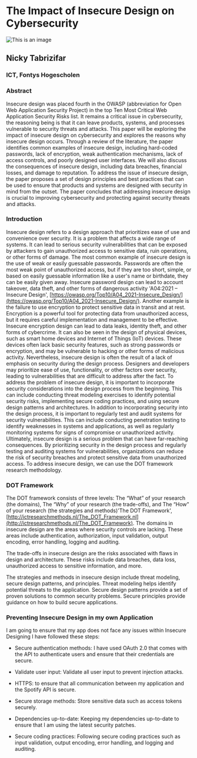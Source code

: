 # The Impact of Insecure Design on Cybersecurity
![This is an image](https://i.ytimg.com/vi/2F1NzaWD0Wg/maxresdefault.jpg)
## Nicky Tabrizifar
### ICT, Fontys Hogescholen

### Abstract
 Insecure design was placed fourth in the OWASP (abbreviation for Open Web Application Security Project) in the top Ten Most Critical Web Application Security Risks list. It remains a critical issue in cybersecurity, the reasoning being is that it can leave products, systems, and processes vulnerable to security threats and attacks. This paper will be exploring the impact of insecure design on cybersecurity and explores the reasons why insecure design occurs. Through a review of the literature, the paper identifies common examples of insecure design, including hard-coded passwords, lack of encryption, weak authentication mechanisms, lack of access controls, and poorly designed user interfaces. We will also discuss the consequences of insecure design, including data breaches, financial losses, and damage to reputation. To address the issue of insecure design, the paper proposes a set of design principles and best practices that can be used to ensure that products and systems are designed with security in mind from the outset. The paper concludes that addressing insecure design is crucial to improving cybersecurity and protecting against security threats and attacks.   
 
 ### Introduction
Insecure design refers to a design approach that prioritizes ease of use and convenience over security. It is a problem that affects a wide range of systems. It can lead to serious security vulnerabilities that can be exposed by attackers to gain unauthorized access to sensitive data, ruin operations, or other forms of damage.
The most common example of insecure design is the use of weak or easily guessable passwords. Passwords are often the most weak point of unauthorized access, but if they are too short, simple, or based on easily guessable information like a user's name or birthdate, they can be easily given away. Insecure password design can lead to account takeover, data theft, and other forms of dangerous activity 'A04:2021 – Insecure Design', [https://owasp.org/Top10/A04_2021-Insecure_Design/](https://owasp.org/Top10/A04_2021-Insecure_Design/).
Another example is the failure to use encryption to protect sensitive data in transit and at rest. Encryption is a powerful tool for protecting data from unauthorized access, but it requires careful implementation and management to be effective. Insecure encryption design can lead to data leaks, identity theft, and other forms of cybercrime.
It can also be seen in the design of physical devices, such as smart home devices and Internet of Things (IoT) devices. These devices often lack basic security features, such as strong passwords or encryption, and may be vulnerable to hacking or other forms of malicious activity. 
Nevertheless, insecure design is often the result of a lack of emphasis on security during the design process. Designers and developers may prioritize ease of use, functionality, or other factors over security, leading to vulnerabilities that are difficult to address after the fact. To address the problem of insecure design, it is important to incorporate security considerations into the design process from the beginning. This can include conducting threat modeling exercises to identify potential security risks, implementing secure coding practices, and using secure design patterns and architectures.
In addition to incorporating security into the design process, it is important to regularly test and audit systems for security vulnerabilities. This can include conducting penetration testing to identify weaknesses in systems and applications, as well as regularly monitoring systems for signs of compromise or unauthorized activity.
Ultimately, insecure design is a serious problem that can have far-reaching consequences. By prioritizing security in the design process and regularly testing and auditing systems for vulnerabilities, organizations can reduce the risk of security breaches and protect sensitive data from unauthorized access. To address insecure design, we can use the DOT framework research methodology.

### DOT Framework
The DOT framework consists of three levels: The “What” of your research (the domains), The “Why” of your research (the trade-offs), and The “How” of your research (the strategies and methods)'The DOT Framework', [http://ictresearchmethods.nl/The_DOT_Framework.nl](http://ictresearchmethods.nl/The_DOT_Framework).
The domains in insecure design are the areas where security controls are lacking. These areas include authentication, authorization, input validation, output encoding, error handling, logging and auditing.

The trade-offs in insecure design are the risks associated with flaws in design and architecture. These risks include data breaches, data loss, unauthorized access to sensitive information, and more.

The strategies and methods in insecure design include threat modeling, secure design patterns, and principles. Threat modeling helps identify potential threats to the application. Secure design patterns provide a set of proven solutions to common security problems. Secure principles provide guidance on how to build secure applications.

### Preventing Insecure Design in my own Application
I am going to ensure that my app does not face any issues within Insecure Designing I have followed these steps:

- Secure authentication methods: I have used OAuth 2.0 that comes with the API to authenticate users and ensure that their credentials are secure.

- Validate user input: Validate all user input to prevent injection attacks.

- HTTPS: to ensure that all communication between my application and the Spotify API is secure.

- Secure storage methods: Store sensitive data such as access tokens securely.

- Dependencies up-to-date: Keeping my dependencies up-to-date to ensure that I am using the latest security patches.

- Secure coding practices: Following secure coding practices such as input validation, output encoding, error handling, and logging and auditing.

